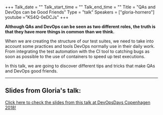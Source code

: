 +++
Talk_date = ""
Talk_start_time = ""
Talk_end_time = ""
Title = "QAs and DevOps can be Good Friends"
Type = "talk"
Speakers = ["gloria-hornero"]
youtube ="KS4Q-0eDCJs"
+++

**Although QAs and DevOps can be seen as two different roles, the truth is that they have more things in common than we think.**

When we are creating the structure of our test suites, we need to take into account some practices and tools DevOps normally use in their daily work. From integrating the test automation with the CI tool to catching bugs as soon as possible to the use of containers to speed up test executions.

In this talk, we are going to discover different tips and tricks that make QAs and DevOps good friends.

<hr>

<h2>Slides from Gloria's talk:</h2>

[Click here to check the slides from this talk at DevOpsDays Copenhagen 2018!](https://drive.google.com/open?id=14PwgXiFxj8wW8mrcWqVblZfe0wWZrBm4)

